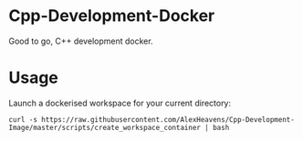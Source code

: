 # Cpp-Development-Docker
Good to go, C++ development docker.

# Usage
Launch a dockerised workspace for your current directory:
```
curl -s https://raw.githubusercontent.com/AlexHeavens/Cpp-Development-Image/master/scripts/create_workspace_container | bash
```
